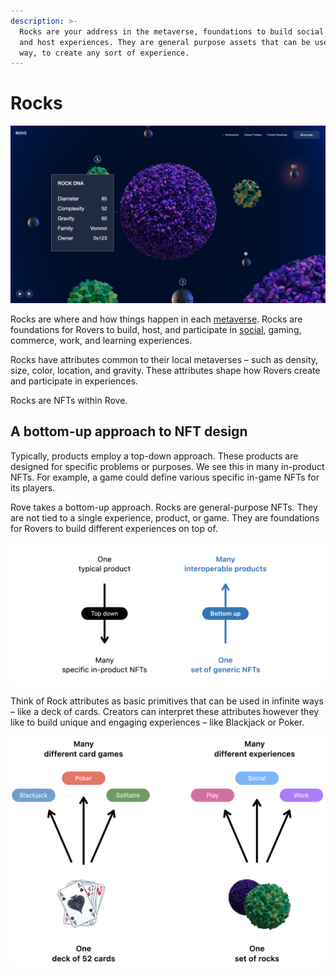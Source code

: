 ```yaml
---
description: >-
  Rocks are your address in the metaverse, foundations to build social spaces
  and host experiences. They are general purpose assets that can be used in any
  way, to create any sort of experience.
---
```


# Rocks



![A metaverse, composed of rocks with different attributes.](../../.gitbook/assets/Rove.039.jpeg)

Rocks are where and how things happen in each [metaverse](../metaverses.md). Rocks are foundations for Rovers to build, host, and participate in [social](../../immersive-experiences/social-experiences.md), gaming, commerce, work, and learning experiences.

Rocks have attributes common to their local metaverses – such as density, size, color, location, and gravity. These attributes shape how Rovers create and participate in experiences.

Rocks are NFTs within Rove.

## A bottom-up approach to NFT design

Typically, products employ a top-down approach. These products are designed for specific problems or purposes. We see this in many in-product NFTs. For example, a game could define various specific in-game NFTs for its players.

Rove takes a bottom-up approach. Rocks are general-purpose NFTs. They are not tied to a single experience, product, or game. They are foundations for Rovers to build different experiences on top of.

![A bottom-up approach to NFT design.](<../../.gitbook/assets/image (11).png>)

Think of Rock attributes as basic primitives that can be used in infinite ways – like a deck of cards. Creators can interpret these attributes however they like to build unique and engaging experiences – like Blackjack or Poker.

![The community decides what to do with rocks.](<../../.gitbook/assets/image (14).png>)
